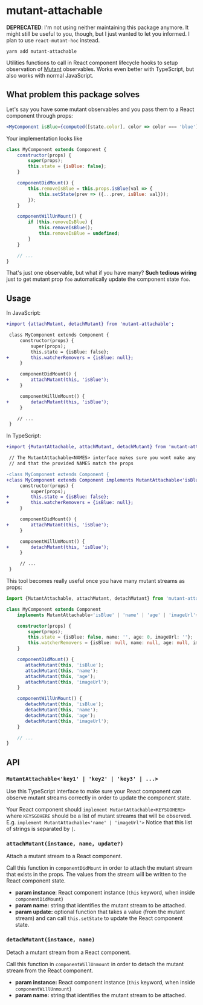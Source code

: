 # mutant-attachable

**DEPRECATED**: I'm not using neither maintaining this package anymore. It might still be useful to you, though, but I just wanted to let you informed. I plan to use `react-mutant-hoc` instead.

```
yarn add mutant-attachable
```

Utilities functions to call in React component lifecycle hooks to setup observation of [Mutant](https://github.com/mmckegg/mutant) observables. Works even better with TypeScript, but also works with normal JavaScript.

## What problem this package solves

Let's say you have some mutant observables and you pass them to a React component through props:

```jsx
<MyComponent isBlue={computed([state.color], color => color === 'blue')}>
```

Your implementation looks like

```js
class MyComponent extends Component {
    constructor(props) {
        super(props);
        this.state = {isBlue: false};
    }

    componentDidMount() {
        this.removeIsBlue = this.props.isBlue(val => {
            this.setState(prev => ({...prev, isBlue: val}));
        });
    }

    componentWillUnMount() {
        if (this.removeIsBlue) {
            this.removeIsBlue();
            this.removeIsBlue = undefined;
        }
    }

    // ...
}
```

That's just one observable, but what if you have many? **Such tedious wiring** just to get mutant prop `foo` automatically update the component state `foo`.

## Usage

In JavaScript:

```diff
+import {attachMutant, detachMutant} from 'mutant-attachable';

 class MyComponent extends Component {
     constructor(props) {
         super(props);
         this.state = {isBlue: false};
+        this.watcherRemovers = {isBlue: null};
     }

     componentDidMount() {
+        attachMutant(this, 'isBlue');
     }

     componentWillUnMount() {
+        detachMutant(this, 'isBlue');
     }

    // ...
 }
```

In TypeScript:

```diff
+import {MutantAttachable, attachMutant, detachMutant} from 'mutant-attachable';

 // The MutantAttachable<NAMES> interface makes sure you wont make any typo
 // and that the provided NAMES match the props

-class MyComponent extends Component {
+class MyComponent extends Component implements MutantAttachable<'isBlue'> {
     constructor(props) {
         super(props);
+        this.state = {isBlue: false};
+        this.watcherRemovers = {isBlue: null};
     }

     componentDidMount() {
+        attachMutant(this, 'isBlue');
     }

     componentWillUnMount() {
+        detachMutant(this, 'isBlue');
     }

     // ...
 }
```

This tool becomes really useful once you have many mutant streams as props:


```typescript
import {MutantAttachable, attachMutant, detachMutant} from 'mutant-attachable';

class MyComponent extends Component
    implements MutantAttachable<'isBlue' | 'name' | 'age' | 'imageUrl'> {

    constructor(props) {
        super(props);
        this.state = {isBlue: false, name: '', age: 0, imageUrl: ''};
        this.watcherRemovers = {isBlue: null, name: null, age: null, imageUrl: null};
    }

    componentDidMount() {
       attachMutant(this, 'isBlue');
       attachMutant(this, 'name');
       attachMutant(this, 'age');
       attachMutant(this, 'imageUrl');
    }

    componentWillUnMount() {
       detachMutant(this, 'isBlue');
       detachMutant(this, 'name');
       detachMutant(this, 'age');
       detachMutant(this, 'imageUrl');
    }

    // ...
}
```

## API

### `MutantAttachable<'key1' | 'key2' | 'key3' | ...>`

Use this TypeScript interface to make sure your React component can observe mutant
streams correctly in order to update the component state.

Your React component should `implement MutantAttachable<KEYSGOHERE>` where
`KEYSGOHERE` should be a list of mutant streams that will be observed. E.g.
`implement MutantAttachable<'name' | 'imageUrl'>`
Notice that this list of strings is separated by `|`.

### `attachMutant(instance, name, update?)`

Attach a mutant stream to a React component.

Call this function in `componentDidMount` in order to attach the mutant
stream that exists in the props. The values from the stream will be written
to the React component state.

- **param instance**: React component instance (`this` keyword, when inside `componentDidMount`)
- **param name:** string that identifies the mutant stream to be attached.
- **param update:** optional function that takes a value (from the mutant stream) and can call `this.setState` to update the React component state.

### `detachMutant(instance, name)`

Detach a mutant stream from a React component.

Call this function in `componentWillUnmount` in order to detach the mutant
stream from the React component.

- **param instance:** React component instance (`this` keyword, when inside `componentWillUnmount`)
- **param name:** string that identifies the mutant stream to be attached.


